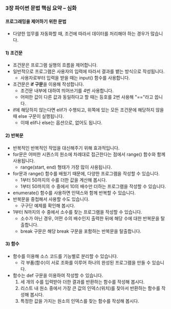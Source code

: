 ### 3장 파이썬 문법 핵심 요약 – 심화

#### 프로그래밍을 제어하기 위한 문법

* 다양한 업무를 자동화할 때, 조건에 따라서 데이터를 처리해야 하는 경우가 많습니다.

#### 1) 조건문

* 조건문은 프로그램 실행의 흐름을 제어합니다.
* 일반적으로 프로그램은 사용자의 입력에 따라서 결과를 뱉는 방식으로 작성됩니다.
    * 사용자로부터 입력을 받을 때는 input() 함수를 사용합니다. 
* 조건문은 <b>if 구문</b>을 이용해 작성합니다.
    * 조건문 내부에 대하여 띄어쓰기를 4번 사용합니다.
    * 어떠한 값이 다른 값과 동일하다고 할 때는 등호를 2번 사용해 "=="라고 씁니다.
* if에 해당하지 않는다면 elif가 수행되고, 위쪽에 있는 모든 조건문에 해당하지 않을 때 else 구문이 실행됩니다.
    * 이때 elif나 else는 옵션으로, 없어도 됩니다.

#### 2) 반복문

* 반복적인 반복적인 작업을 대신해주기 위해 효과적입니다.
* for문은 어떠한 시퀀스의 원소에 차례대로 접근한다는 점에서 range() 함수와 함께 사용됩니다.
    * range(start, end) 형태가 가장 많이 사용됩니다.
* for문과 range() 함수를 배웠기 때문에, 다양한 프로그램을 작성할 수 있습니다.
    * 1부터 50까지의 수를 더한 값을 계산해 봅시다.
    * 1부터 50까지의 수 중에서 10의 배수만 더하는 프로그램을 작성할 수 있습니다.
* enumerate() 함수를 사용하면 인덱스와 함께 반복할 수 있습니다.
* 반복문을 중첩해서 사용할 수도 있습니다.
    * 구구단 예제를 확인해 봅시다.
* 1부터 N까지의 수 중에서 소수를 찾는 프로그램을 작성할 수 있습니다.
    * 소수가 아닌 경우, 어떤 수의 배수인지 출력한 뒤에 해당 수에 대한 반복문을 탈출합니다.
    * break 구문은 해당 break 구문을 포함하는 반복문을 탈출합니다.

#### 3) 함수

* 함수를 이용해 소스 코드를 기능별로 분리할 수 있습니다.
    * 각 부품(함수)이 서로 조화를 이루어 하나의 완성된 프로그램을 만들 수 있습니다.
* 함수는 def 구문을 이용하여 작성할 수 있습니다.
    1) 세 개의 수를 입력받아 더한 결과를 반환하는 함수를 작성해 봅시다.
    2) 리스트 내 원소 중에서 가장 큰 값의 인덱스(위치)를 찾아서 반환하는 함수를 작성해 봅시다.
    3) 특정한 값을 가지는 원소의 인덱스를 찾는 함수를 작성해 봅시다.
